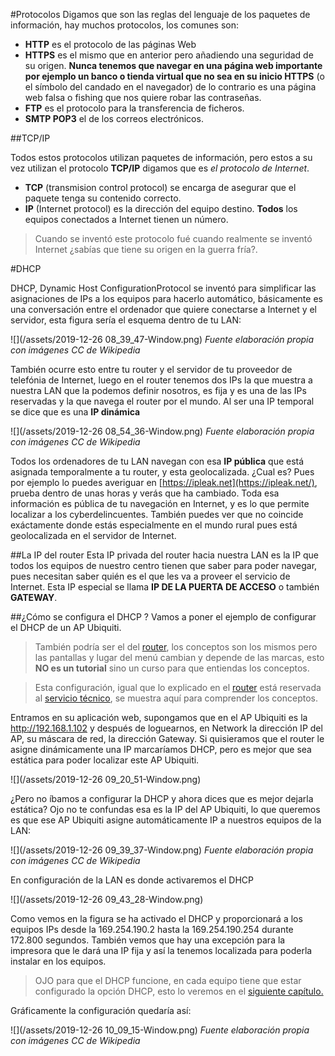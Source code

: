 #Protocolos
Digamos que son las reglas del lenguaje de los paquetes de información, hay muchos protocolos, los comunes son:

* **HTTP** es el protocolo de las páginas Web
* **HTTPS** es el mismo que en anterior pero añadiendo una seguridad de su origen. **Nunca tenemos que navegar en una página web importante por ejemplo un banco o tienda virtual que no sea en su inicio HTTPS** (o el símbolo del candado en el navegador) de lo contrario es una página web falsa o fishing que nos quiere robar las contraseñas.
* **FTP** es el protocolo para la transferencia de ficheros.
* **SMTP POP3** el de los correos electrónicos.

##TCP/IP

Todos estos protocolos utilizan paquetes de información, pero estos a su vez utilizan el protocolo **TCP/IP** digamos que es *el protocolo de Internet*.

* **TCP**  (transmision control protocol) se encarga de asegurar que el paquete tenga su contenido correcto.
* **IP** (Internet protocol) es la dirección del equipo destino. **Todos** los equipos conectados a Internet tienen un número.

>Cuando se inventó este protocolo fué cuando realmente se inventó Internet ¿sabías que tiene su origen en la guerra fría?.
 
#DHCP

DHCP, Dynamic Host ConfigurationProtocol se inventó para simplificar las asignaciones de IPs a los equipos para hacerlo automático, básicamente es una conversación entre el ordenador que quiere conectarse a Internet y el servidor, esta figura sería el esquema dentro de tu LAN:

![](/assets/2019-12-26 08_39_47-Window.png)
*Fuente elaboración propia con imágenes CC de Wikipedia*

También ocurre esto entre tu router y el servidor de tu proveedor de telefónia de Internet, luego en el router tenemos dos IPs la que muestra a nuestra LAN que la podemos definir nosotros, es fija y es una de las IPs reservadas y la que navega el router por el mundo. Al ser una IP temporal se dice que es una **IP dinámica**

![](/assets/2019-12-26 08_54_36-Window.png)
*Fuente elaboración propia con imágenes CC de Wikipedia*

Todos los ordenadores de tu LAN navegan con esa **IP pública** que está asignada temporalmente a tu router, y esta geolocalizada. ¿Cual es? Pues por ejemplo lo puedes averiguar en [https://ipleak.net](https://ipleak.net/), prueba dentro de unas horas y verás que ha cambiado. Toda esa información es pública de tu navegación en Internet, y es lo que permite localizar a los cyberdelincuentes. También puedes ver que no coincide exáctamente donde estás especialmente en el mundo rural pues está geolocalizada en el servidor de Internet. 

##La IP del router
Esta IP privada del router hacia nuestra LAN es la IP que todos los equipos de nuestro centro tienen que saber para poder navegar, pues necesitan saber quién es el que les va a proveer el servicio de Internet. Esta IP especial se llama **IP DE LA PUERTA DE ACCESO** o también **GATEWAY**.

##¿Cómo se configura el DHCP ?
Vamos a poner el ejemplo de configurar el DHCP de un AP Ubiquiti.

>También podría ser el del [router](/redes/router.md), los conceptos son los mismos pero las pantallas y lugar del menú cambian y depende de las marcas, esto **NO es un tutorial** sino un curso para que entiendas los conceptos.

>Esta configuración, igual que lo explicado en el [router](/redes/router.md)  está reservada al [servicio técnico](/problemas-que-hago.md), se muestra aquí para comprender los conceptos.

Entramos en su aplicación web, supongamos que en  el AP Ubiquiti es la http://192.168.1.102 y después de loguearnos, en Network la dirección IP del AP, su máscara de red, la dirección Gateway. Si quisieramos que el router le asigne dinámicamente una IP marcaríamos DHCP, pero es mejor que sea estática para poder localizar este AP Ubiquiti.

![](/assets/2019-12-26 09_20_51-Window.png)

¿Pero no íbamos a configurar la DHCP y ahora dices que es mejor dejarla estática? Ojo no te confundas esa es la IP del AP Ubiquiti, lo que queremos es que ese AP Ubiquiti asigne automáticamente IP a nuestros equipos de la LAN:

![](/assets/2019-12-26 09_39_37-Window.png)
*Fuente elaboración propia con imágenes CC de Wikipedia*

En configuración de la LAN es donde activaremos el DHCP

![](/assets/2019-12-26 09_43_28-Window.png)

Como vemos en la figura se ha activado el DHCP y proporcionará a los equipos IPs desde la 169.254.190.2 hasta la 169.254.190.254 durante 172.800 segundos. También vemos que hay una excepción para la impresora que le dará una IP fija y así la tenemos localizada para poderla instalar en los equipos.

>OJO para que el DHCP funcione, en cada equipo tiene que estar configurado la opción DHCP, esto lo veremos en el [siguiente capítulo.](/redes/ips.md)

Gráficamente la configuración quedaría así:

![](/assets/2019-12-26 10_09_15-Window.png)
*Fuente elaboración propia con imágenes CC de Wikipedia*




